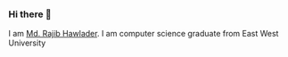 ### Hi there 👋
I am <a href="http://mrajibh.bss.design">Md. Rajib Hawlader</a>. I am computer science graduate from East West University
<!--
**MRajibH/MRajibH** is a ✨ _special_ ✨ repository because its `README.md` (this file) appears on your GitHub profile.

- 🔭 I’m currently working on a Machine Learning Project titled " Suicide attempt Prediction"
- 🌱 I’m currently learning Vue Js
- 👯 I’m looking to collaborate on Vue Js
- 🤔 I’m looking for help with d=
- 💬 Ask me about anything
- 📫 How to reach me: rajib104.ewubd@gmail.com
- 😄 Pronouns: He/Him
- ⚡ Fun fact: I am Half Finnish
-->

